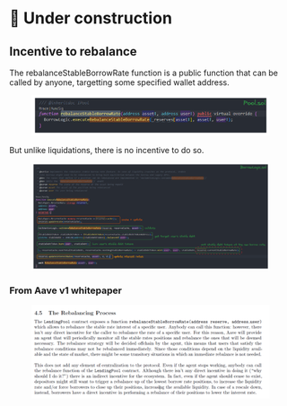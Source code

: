 # 🚧 Under construction

## Incentive to rebalance

The rebalanceStableBorrowRate function is a public function that can be called by anyone, targetting some specified wallet address.

<figure><img src="../.gitbook/assets/image (239).png" alt=""><figcaption></figcaption></figure>

But unlike liquidations, there is no incentive to do so.

<figure><img src="../.gitbook/assets/image (240).png" alt=""><figcaption></figcaption></figure>

### From Aave v1 whitepaper

<figure><img src="../.gitbook/assets/image (250).png" alt=""><figcaption></figcaption></figure>
